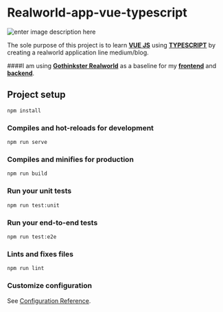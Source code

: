 # Realworld-app-vue-typescript

![enter image description here](https://raw.githubusercontent.com/gothinkster/realworld/master/media/realworld.png)

The sole purpose of this project is to learn **[VUE JS](vuejs.org/)** using **[TYPESCRIPT](https://www.typescriptlang.org/)** by creating a realworld application line medium/blog.

####I am using **[Gothinkster Realworld](https://github.com/gothinkster/realworld)** as a baseline for my **[frontend](https://github.com/gothinkster/realworld-starter-kit/blob/master/FRONTEND_INSTRUCTIONS.md)** and **[backend](https://github.com/gothinkster/realworld/tree/master/api)**.

## Project setup
```
npm install
```

### Compiles and hot-reloads for development
```
npm run serve
```

### Compiles and minifies for production
```
npm run build
```

### Run your unit tests
```
npm run test:unit
```

### Run your end-to-end tests
```
npm run test:e2e
```

### Lints and fixes files
```
npm run lint
```

### Customize configuration
See [Configuration Reference](https://cli.vuejs.org/config/).
